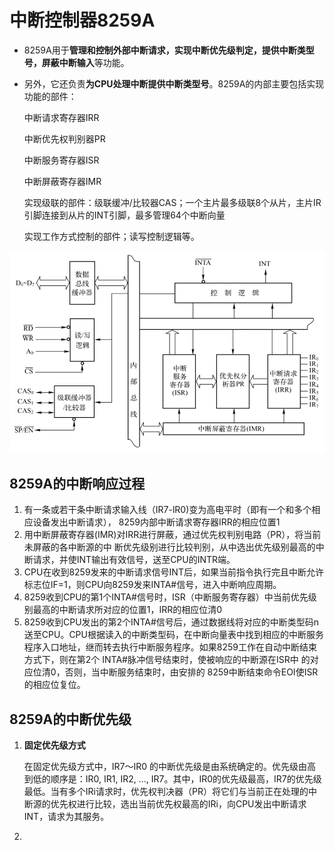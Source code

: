 # 中断控制器8259A

- 8259A用于**管理和控制外部中断请求，实现中断优先级判定，提供中断类型号，屏蔽中断输入**等功能。

- 另外，它还负责**为CPU处理中断提供中断类型号**。8259A的内部主要包括实现功能的部件：

  

  中断请求寄存器IRR
  
  中断优先权判别器PR
  
  中断服务寄存器ISR
  
  中断屏蔽寄存器IMR
  
  实现级联的部件：级联缓冲/比较器CAS；一个主片最多级联8个从片，主片IR引脚连接到从片的INT引脚，最多管理64个中断向量
  
  实现工作方式控制的部件；读写控制逻辑等。

<img src=".\image\8259A.png" alt="8259A" style="zoom:80%;" />

## 8259A的中断响应过程

1. 有一条或若干条中断请求输入线（IR7-lR0)变为高电平时（即有一个和多个相应设备发出中断请求）， 8259内部中断请求寄存器IRR的相应位置1
2. 用中断屏蔽寄存器(IMR)对IRR进行屏蔽，通过优先权判别电路（PR），将当前未屏蔽的各中断源的中 断优先级别进行比较判别，从中选出优先级别最高的中断请求，并使INT输出有效信号，送至CPU的INTR端。
3. CPU在收到8259发来的中断请求信号INT后，如果当前指令执行完且中断允许标志位IF=1，则CPU向8259发来INTA#信号，进入中断响应周期。
4. 8259收到CPU的第1个INTA#信号时，ISR（中断服务寄存器）中当前优先级别最高的中断请求所对应的位置1，IRR的相应位清0
5. 8259收到CPU发出的第2个INTA#信号后，通过数据线将对应的中断类型码n送至CPU。CPU根据读入的中断类型码，在中断向量表中找到相应的中断服务程序入口地址，继而转去执行中断服务程序。如果8259工作在自动中断结束方式下，则在第2个 INTA#脉冲信号结束时，使被响应的中断源在ISR中 的对应位清0，否则，当中断服务结束时，由安排的 8259中断结束命令EOI使ISR的相应位复位。

## 8259A的中断优先级

1. **固定优先级方式**

   在固定优先级方式中，IR7～IR0 的中断优先级是由系统确定的。优先级由高到低的顺序是：IR0, IR1, IR2, …, IR7。其中，IR0的优先级最高，IR7的优先级最低。当有多个IRi请求时，优先权判决器（PR）将它们与当前正在处理的中断源的优先权进行比较，选出当前优先权最高的IRi，向CPU发出中断请求INT，请求为其服务。

2. 

